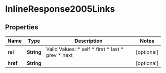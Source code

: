
# InlineResponse2005Links

## Properties
Name | Type | Description | Notes
------------ | ------------- | ------------- | -------------
**rel** | **String** | Valid Values:   * self   * first   * last   * prev   * next  |  [optional]
**href** | **String** |  |  [optional]



